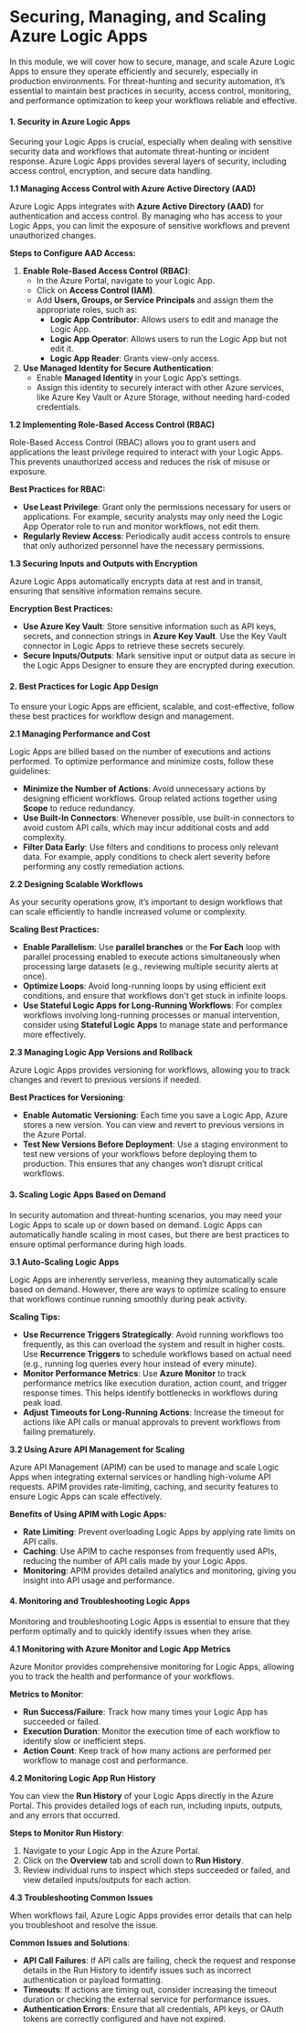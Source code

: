 # Securing, Managing, and Scaling Azure Logic Apps

In this module, we will cover how to secure, manage, and scale Azure Logic Apps to ensure they operate efficiently and securely, especially in production environments. For threat-hunting and security automation, it’s essential to maintain best practices in security, access control, monitoring, and performance optimization to keep your workflows reliable and effective.

#### 1. Security in Azure Logic Apps

Securing your Logic Apps is crucial, especially when dealing with sensitive security data and workflows that automate threat-hunting or incident response. Azure Logic Apps provides several layers of security, including access control, encryption, and secure data handling.

**1.1 Managing Access Control with Azure Active Directory (AAD)**

Azure Logic Apps integrates with **Azure Active Directory (AAD)** for authentication and access control. By managing who has access to your Logic Apps, you can limit the exposure of sensitive workflows and prevent unauthorized changes.

**Steps to Configure AAD Access:**

1. **Enable Role-Based Access Control (RBAC)**:
   * In the Azure Portal, navigate to your Logic App.
   * Click on **Access Control (IAM)**.
   * Add **Users, Groups, or Service Principals** and assign them the appropriate roles, such as:
     * **Logic App Contributor**: Allows users to edit and manage the Logic App.
     * **Logic App Operator**: Allows users to run the Logic App but not edit it.
     * **Logic App Reader**: Grants view-only access.
2. **Use Managed Identity for Secure Authentication**:
   * Enable **Managed Identity** in your Logic App’s settings.
   * Assign this identity to securely interact with other Azure services, like Azure Key Vault or Azure Storage, without needing hard-coded credentials.

**1.2 Implementing Role-Based Access Control (RBAC)**

Role-Based Access Control (RBAC) allows you to grant users and applications the least privilege required to interact with your Logic Apps. This prevents unauthorized access and reduces the risk of misuse or exposure.

**Best Practices for RBAC:**

* **Use Least Privilege**: Grant only the permissions necessary for users or applications. For example, security analysts may only need the Logic App Operator role to run and monitor workflows, not edit them.
* **Regularly Review Access**: Periodically audit access controls to ensure that only authorized personnel have the necessary permissions.

**1.3 Securing Inputs and Outputs with Encryption**

Azure Logic Apps automatically encrypts data at rest and in transit, ensuring that sensitive information remains secure.

**Encryption Best Practices:**

* **Use Azure Key Vault**: Store sensitive information such as API keys, secrets, and connection strings in **Azure Key Vault**. Use the Key Vault connector in Logic Apps to retrieve these secrets securely.
* **Secure Inputs/Outputs**: Mark sensitive input or output data as secure in the Logic Apps Designer to ensure they are encrypted during execution.

#### 2. Best Practices for Logic App Design

To ensure your Logic Apps are efficient, scalable, and cost-effective, follow these best practices for workflow design and management.

**2.1 Managing Performance and Cost**

Logic Apps are billed based on the number of executions and actions performed. To optimize performance and minimize costs, follow these guidelines:

* **Minimize the Number of Actions**: Avoid unnecessary actions by designing efficient workflows. Group related actions together using **Scope** to reduce redundancy.
* **Use Built-In Connectors**: Whenever possible, use built-in connectors to avoid custom API calls, which may incur additional costs and add complexity.
* **Filter Data Early**: Use filters and conditions to process only relevant data. For example, apply conditions to check alert severity before performing any costly remediation actions.

**2.2 Designing Scalable Workflows**

As your security operations grow, it’s important to design workflows that can scale efficiently to handle increased volume or complexity.

**Scaling Best Practices:**

* **Enable Parallelism**: Use **parallel branches** or the **For Each** loop with parallel processing enabled to execute actions simultaneously when processing large datasets (e.g., reviewing multiple security alerts at once).
* **Optimize Loops**: Avoid long-running loops by using efficient exit conditions, and ensure that workflows don't get stuck in infinite loops.
* **Use Stateful Logic Apps for Long-Running Workflows**: For complex workflows involving long-running processes or manual intervention, consider using **Stateful Logic Apps** to manage state and performance more effectively.

**2.3 Managing Logic App Versions and Rollback**

Azure Logic Apps provides versioning for workflows, allowing you to track changes and revert to previous versions if needed.

**Best Practices for Versioning**:

* **Enable Automatic Versioning**: Each time you save a Logic App, Azure stores a new version. You can view and revert to previous versions in the Azure Portal.
* **Test New Versions Before Deployment**: Use a staging environment to test new versions of your workflows before deploying them to production. This ensures that any changes won’t disrupt critical workflows.

#### 3. Scaling Logic Apps Based on Demand

In security automation and threat-hunting scenarios, you may need your Logic Apps to scale up or down based on demand. Logic Apps can automatically handle scaling in most cases, but there are best practices to ensure optimal performance during high loads.

**3.1 Auto-Scaling Logic Apps**

Logic Apps are inherently serverless, meaning they automatically scale based on demand. However, there are ways to optimize scaling to ensure that workflows continue running smoothly during peak activity.

**Scaling Tips:**

* **Use Recurrence Triggers Strategically**: Avoid running workflows too frequently, as this can overload the system and result in higher costs. Use **Recurrence Triggers** to schedule workflows based on actual need (e.g., running log queries every hour instead of every minute).
* **Monitor Performance Metrics**: Use **Azure Monitor** to track performance metrics like execution duration, action count, and trigger response times. This helps identify bottlenecks in workflows during peak load.
* **Adjust Timeouts for Long-Running Actions**: Increase the timeout for actions like API calls or manual approvals to prevent workflows from failing prematurely.

**3.2 Using Azure API Management for Scaling**

Azure API Management (APIM) can be used to manage and scale Logic Apps when integrating external services or handling high-volume API requests. APIM provides rate-limiting, caching, and security features to ensure Logic Apps can scale effectively.

**Benefits of Using APIM with Logic Apps:**

* **Rate Limiting**: Prevent overloading Logic Apps by applying rate limits on API calls.
* **Caching**: Use APIM to cache responses from frequently used APIs, reducing the number of API calls made by your Logic Apps.
* **Monitoring**: APIM provides detailed analytics and monitoring, giving you insight into API usage and performance.

#### 4. Monitoring and Troubleshooting Logic Apps

Monitoring and troubleshooting Logic Apps is essential to ensure that they perform optimally and to quickly identify issues when they arise.

**4.1 Monitoring with Azure Monitor and Logic App Metrics**

Azure Monitor provides comprehensive monitoring for Logic Apps, allowing you to track the health and performance of your workflows.

**Metrics to Monitor**:

* **Run Success/Failure**: Track how many times your Logic App has succeeded or failed.
* **Execution Duration**: Monitor the execution time of each workflow to identify slow or inefficient steps.
* **Action Count**: Keep track of how many actions are performed per workflow to manage cost and performance.

**4.2 Monitoring Logic App Run History**

You can view the **Run History** of your Logic Apps directly in the Azure Portal. This provides detailed logs of each run, including inputs, outputs, and any errors that occurred.

**Steps to Monitor Run History**:

1. Navigate to your Logic App in the Azure Portal.
2. Click on the **Overview** tab and scroll down to **Run History**.
3. Review individual runs to inspect which steps succeeded or failed, and view detailed inputs/outputs for each action.

**4.3 Troubleshooting Common Issues**

When workflows fail, Azure Logic Apps provides error details that can help you troubleshoot and resolve the issue.

**Common Issues and Solutions**:

* **API Call Failures**: If API calls are failing, check the request and response details in the Run History to identify issues such as incorrect authentication or payload formatting.
* **Timeouts**: If actions are timing out, consider increasing the timeout duration or checking the external service for performance issues.
* **Authentication Errors**: Ensure that all credentials, API keys, or OAuth tokens are correctly configured and have not expired.
